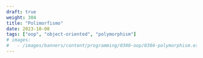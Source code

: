 ```yaml
---
draft: true
weight: 304
title: "Polimorfismo"
date: 2023-10-08
tags: ["oop", "object-oriented", "polymorphism"]
# images:
#   - /images/banners/content/programming/0300-oop/0304-polymorphism.es.png
---
```

